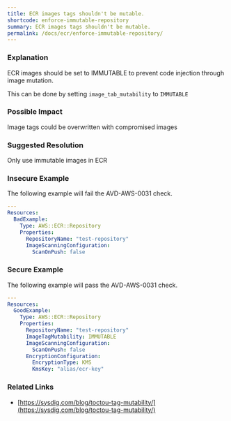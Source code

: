 ```yaml
---
title: ECR images tags shouldn't be mutable.
shortcode: enforce-immutable-repository
summary: ECR images tags shouldn't be mutable. 
permalink: /docs/ecr/enforce-immutable-repository/
---
```


### Explanation

ECR images should be set to IMMUTABLE to prevent code injection through image mutation.

This can be done by setting <code>image_tab_mutability</code> to <code>IMMUTABLE</code>

### Possible Impact
Image tags could be overwritten with compromised images

### Suggested Resolution
Only use immutable images in ECR


### Insecure Example

The following example will fail the AVD-AWS-0031 check.

```yaml
---
Resources:
  BadExample:
    Type: AWS::ECR::Repository
    Properties:
      RepositoryName: "test-repository"
      ImageScanningConfiguration:
        ScanOnPush: false

```



### Secure Example

The following example will pass the AVD-AWS-0031 check.

```yaml
---
Resources:
  GoodExample:
    Type: AWS::ECR::Repository
    Properties:
      RepositoryName: "test-repository"
      ImageTagMutability: IMMUTABLE
      ImageScanningConfiguration:
        ScanOnPush: false
      EncryptionConfiguration:
        EncryptionType: KMS
        KmsKey: "alias/ecr-key"

```




### Related Links


- [https://sysdig.com/blog/toctou-tag-mutability/](https://sysdig.com/blog/toctou-tag-mutability/)


